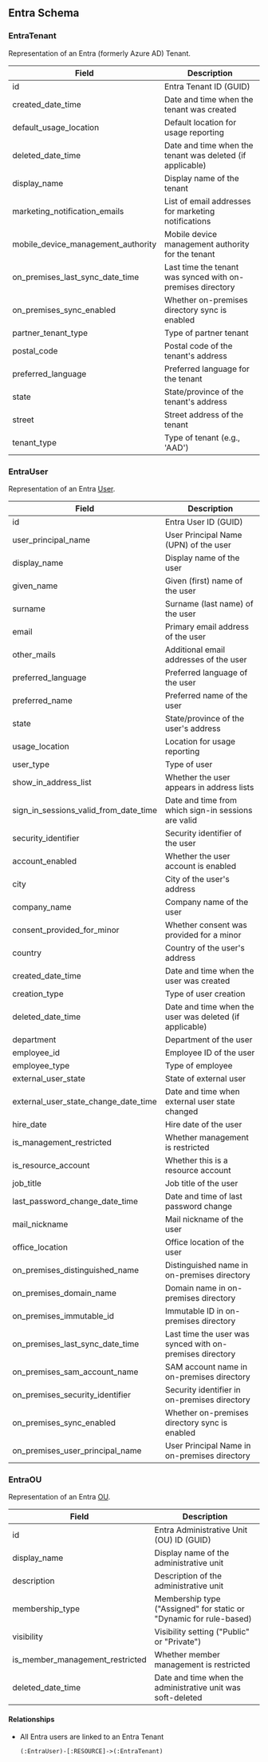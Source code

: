## Entra Schema

### EntraTenant

Representation of an Entra (formerly Azure AD) Tenant.

|Field | Description|
|-------|-------------|
|id | Entra Tenant ID (GUID)|
|created_date_time | Date and time when the tenant was created|
|default_usage_location | Default location for usage reporting|
|deleted_date_time | Date and time when the tenant was deleted (if applicable)|
|display_name | Display name of the tenant|
|marketing_notification_emails | List of email addresses for marketing notifications|
|mobile_device_management_authority | Mobile device management authority for the tenant|
|on_premises_last_sync_date_time | Last time the tenant was synced with on-premises directory|
|on_premises_sync_enabled | Whether on-premises directory sync is enabled|
|partner_tenant_type | Type of partner tenant|
|postal_code | Postal code of the tenant's address|
|preferred_language | Preferred language for the tenant|
|state | State/province of the tenant's address|
|street | Street address of the tenant|
|tenant_type | Type of tenant (e.g., 'AAD')|

### EntraUser

Representation of an Entra [User](https://learn.microsoft.com/en-us/graph/api/user-get?view=graph-rest-1.0&tabs=http).

|Field | Description|
|-------|-------------|
|id | Entra User ID (GUID)|
|user_principal_name | User Principal Name (UPN) of the user|
|display_name | Display name of the user|
|given_name | Given (first) name of the user|
|surname | Surname (last name) of the   user|
|email | Primary email address of the user|
|other_mails | Additional email addresses of the user|
|preferred_language | Preferred language of the user|
|preferred_name | Preferred name of the user|
|state | State/province of the user's address|
|usage_location | Location for usage reporting|
|user_type | Type of user|
|show_in_address_list | Whether the user appears in address lists|
|sign_in_sessions_valid_from_date_time | Date and time from which sign-in sessions are valid|
|security_identifier | Security identifier of the user|
|account_enabled | Whether the user account is enabled|
|city | City of the user's address|
|company_name | Company name of the user|
|consent_provided_for_minor | Whether consent was provided for a minor|
|country | Country of the user's address|
|created_date_time | Date and time when the user was created|
|creation_type | Type of user creation|
|deleted_date_time | Date and time when the user was deleted (if applicable)|
|department | Department of the user|
|employee_id | Employee ID of the user|
|employee_type | Type of employee|
|external_user_state | State of external user|
|external_user_state_change_date_time | Date and time when external user state changed|
|hire_date | Hire date of the user|
|is_management_restricted | Whether management is restricted|
|is_resource_account | Whether this is a resource account|
|job_title | Job title of the user|
|last_password_change_date_time | Date and time of last password change|
|mail_nickname | Mail nickname of the user|
|office_location | Office location of the user|
|on_premises_distinguished_name | Distinguished name in on-premises directory|
|on_premises_domain_name | Domain name in on-premises directory|
|on_premises_immutable_id | Immutable ID in on-premises directory|
|on_premises_last_sync_date_time | Last time the user was synced with on-premises directory|
|on_premises_sam_account_name | SAM account name in on-premises directory|
|on_premises_security_identifier | Security identifier in on-premises directory|
|on_premises_sync_enabled | Whether on-premises directory sync is enabled|
|on_premises_user_principal_name | User Principal Name in on-premises directory|

### EntraOU
Representation of an Entra [OU](https://learn.microsoft.com/en-us/graph/api/administrativeunit-get?view=graph-rest-1.0&tabs=http).

|Field | Description|
|-------|-------------|
|id | Entra Administrative Unit (OU) ID (GUID)|
|display_name | Display name of the administrative unit|
|description| Description of the administrative unit|
|membership_type| Membership type ("Assigned" for static or "Dynamic for rule-based)|
|visibility| Visibility setting ("Public" or "Private")|
|is_member_management_restricted | Whether member management is restricted|
|deleted_date_time | Date and time when the administrative unit was soft-deleted |


#### Relationships

- All Entra users are linked to an Entra Tenant

    ```cypher
    (:EntraUser)-[:RESOURCE]->(:EntraTenant)
    ```

